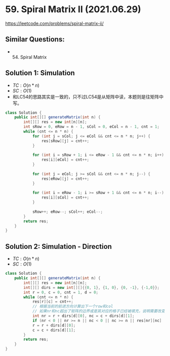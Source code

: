 # 59. Spiral Matrix II (2021.06.29)

https://leetcode.com/problems/spiral-matrix-ii/

## Similar Questions:
- 54. Spiral Matrix

## Solution 1: Simulation
- $TC:O(n*n)$
- $SC:O(1)$
- 和LC54的思路其实是一致的，只不过LC54是从矩阵中读，本题则是往矩阵中写。

```java
class Solution {
    public int[][] generateMatrix(int n) {
        int[][] res = new int[n][n];
        int sRow = 0, eRow = n - 1, sCol = 0, eCol = n - 1, cnt = 1;
        while (cnt <= n * n) {
            for (int j = sCol; j <= eCol && cnt <= n * n; j++) {
                res[sRow][j] = cnt++;
            }
            
            for (int i = sRow + 1; i <= eRow - 1 && cnt <= n * n; i++) {
                res[i][eCol] = cnt++;
            }
            
            for (int j = eCol; j >= sCol && cnt <= n * n; j--) {
                res[eRow][j] = cnt++;
            }
            
            for (int i = eRow - 1; i >= sRow + 1 && cnt <= n * n; i--) {
                res[i][sCol] = cnt++;
            }
            
            sRow++; eRow--; sCol++; eCol--;
        }
        return res;
    }
}
```

## Solution 2: Simulation - Direction

- $TC:O(n*n)$
- $SC:O(1)$

```java
class Solution {
    public int[][] generateMatrix(int n) {
        int[][] res = new int[n][n];
        int[][] dirs = new int[][]{{0, 1}, {1, 0}, {0, -1}, {-1,0}};
        int r = 0, c = 0, cnt = 1, d = 0;
        while (cnt <= n * n) {
            res[r][c] = cnt++;
            // 根据当前的前进方向计算出下一个row和col
            // 如果nr和nc超出了矩阵的边界或是其对应的格子已经被填充，说明需要改变前进方向
            int nr = r + dirs[d][0], nc = c + dirs[d][1];
            if (nr < 0 || nr >= n || nc < 0 || nc >= n || res[nr][nc] != 0) d = (d + 1) % 4;
            r = r + dirs[d][0];
            c = c + dirs[d][1];
        }
        return res;
    }
}
```